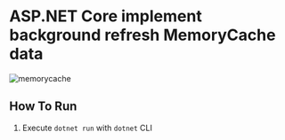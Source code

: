 # ASP.NET Core implement background refresh MemoryCache data

![memorycache](memorycache.png)

## How To Run

1. Execute `dotnet run` with `dotnet` CLI

